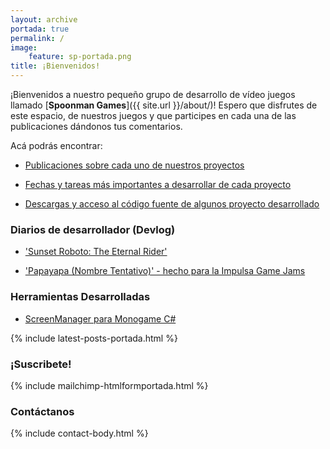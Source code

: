 ```yaml
---
layout: archive
portada: true
permalink: /
image:
    feature: sp-portada.png
title: ¡Bienvenidos!
---
```


¡Bienvenidos a nuestro pequeño grupo de desarrollo de vídeo juegos llamado 
[**Spoonman Games**]({{ site.url }}/about/)! Espero que disfrutes de este espacio, de nuestros juegos y que participes en cada una de las publicaciones dándonos tus comentarios.

Acá podrás encontrar:

* <p>
    <a href="{{ site.url }}/blog/"><i class="fa fa-tasks"></i> Publicaciones sobre cada uno de nuestros proyectos</a>
  </p>
* <p>
    <a href="{{ site.url }}/roadmap/"><i class="fa fa-calendar"></i> Fechas y tareas más importantes a desarrollar de cada proyecto</a>
  </p>
* <p>
    <a href="{{ site.url }}/download/"><i class="fa fa-download"></i> Descargas y acceso al código fuente de algunos proyecto desarrollado</a>
  </p>

<h3 class="ribbon">Diarios de desarrollador (Devlog)</h3>

* <p><a href="http://impulsagames.com/foro/thread-27.html"><i class="fa fa-book"></i> 'Sunset Roboto: The Eternal Rider'</a></p>
* <p><a href="http://impulsagames.com/foro/thread-43.html"><i class="fa fa-book"></i> 'Papayapa (Nombre Tentativo)' - hecho para la Impulsa Game Jams</a></p>

<h3 class="ribbon">Herramientas Desarrolladas</h3>

* <p><a href="http://www.spoonmangames.cl/MonoGame-ScreenManager/"><i class="fa fa-wrench"></i> ScreenManager para Monogame C#</a></p> 

{% include latest-posts-portada.html %}

<h3 class="ribbon">¡Suscribete!</h3>

{% include mailchimp-htmlformportada.html %}

<h3 class="ribbon">Contáctanos</h3>

{% include contact-body.html %}
